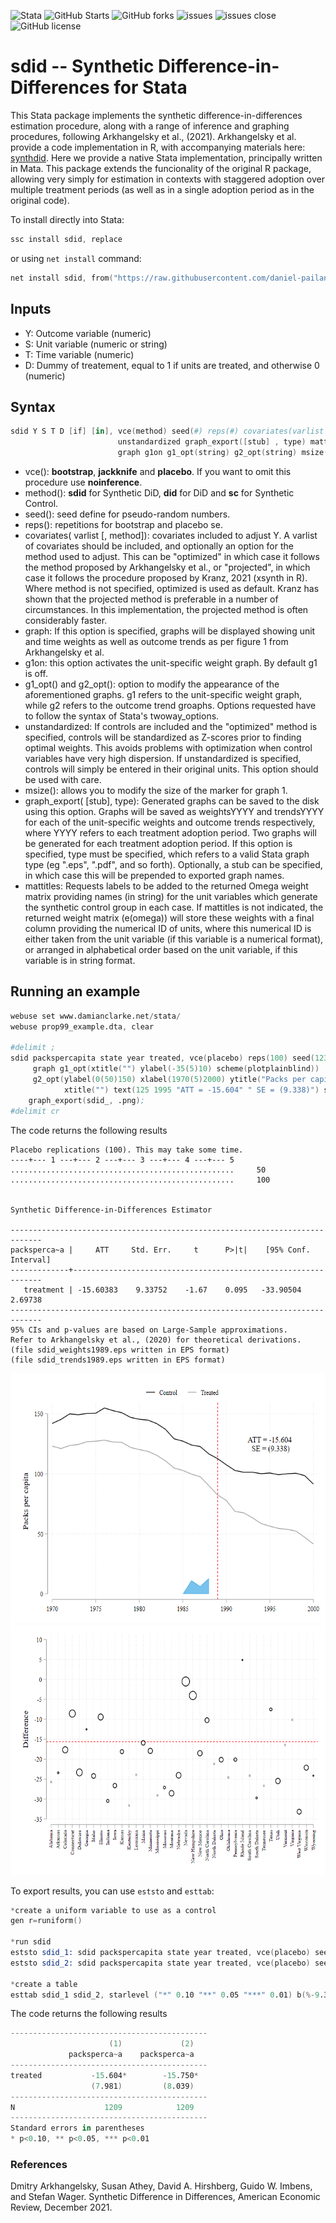 ![Stata](https://img.shields.io/badge/stata-2013-green) ![GitHub Starts](https://img.shields.io/github/stars/Daniel-Pailanir/sdid?style=social) ![GitHub forks](https://img.shields.io/github/forks/Daniel-Pailanir/sdid?style=social) ![issues](https://img.shields.io/github/issues/Daniel-Pailanir/sdid) ![issues close](https://img.shields.io/github/issues-closed/Daniel-Pailanir/sdid) ![GitHub license](https://img.shields.io/github/license/Daniel-Pailanir/sdid)

# sdid -- Synthetic Difference-in-Differences for Stata

This Stata package implements the synthetic difference-in-differences estimation procedure, along with a range of inference and graphing procedures, following Arkhangelsky et al., (2021).  Arkhangelsky et al. provide a code implementation in R, with accompanying materials here: [synthdid](https://synth-inference.github.io/synthdid/). 
Here we provide a native Stata implementation, principally written in Mata.  This package extends the funcionality of the original R package, allowing very simply for estimation in contexts with staggered adoption over multiple treatment periods (as well as in a single adoption period as in the original code). 

To install directly into Stata:
```s
ssc install sdid, replace
```
or using ```net install``` command:
```s
net install sdid, from("https://raw.githubusercontent.com/daniel-pailanir/sdid/master") replace
```
## Inputs
+ Y: Outcome variable (numeric)
+ S: Unit variable (numeric or string)
+ T: Time variable (numeric)
+ D: Dummy of treatement, equal to 1 if units are treated, and otherwise 0 (numeric)

## Syntax
```s
sdid Y S T D [if] [in], vce(method) seed(#) reps(#) covariates(varlist [, method]) method(methodtype)
                        unstandardized graph_export([stub] , type) mattitles
                        graph g1on g1_opt(string) g2_opt(string) msize() 
```
+ vce(): **bootstrap**, **jackknife** and **placebo**. If you want to omit this procedure use **noinference**.
+ method(): **sdid** for Synthetic DiD, **did** for DiD and **sc** for Synthetic Control.
+ seed(): seed define for pseudo-random numbers.
+ reps(): repetitions for bootstrap and placebo se.
+ covariates(  varlist [, method]): covariates included to adjust Y.  A varlist of covariates should be included, and optionally an option for the method used to adjust.  This can be "optimized" in which case it follows the method proposed by Arkhangelsky et al., or "projected", in which case it follows the procedure proposed by Kranz, 2021 (xsynth in R).  Where method is not specified, optimized is used as default.  Kranz has shown that the projected method is preferable in a number of circumstances.  In this implementation, the projected method is often considerably faster.
+ graph: If this option is specified, graphs will be displayed showing unit and time weights as well as outcome trends as per figure 1 from Arkhangelsky et al.
+ g1on: this option activates the unit-specific weight graph. By default g1 is off.
+ g1_opt() and g2_opt(): option to modify the appearance of the aforementioned graphs.  g1 refers to the unit-specific weight graph, while g2 refers to the outcome trend groaphs. Options requested have to follow the syntax of Stata's twoway_options.
+ unstandardized: If controls are included and the "optimized" method is specified, controls will be standardized as Z-scores prior to finding optimal weights.  This avoids problems with optimization when control variables have very high dispersion.  If unstandardized is specified, controls will simply be entered in their original units.  This option should be used with care.
+ msize(): allows you to modify the size of the marker for graph 1.
+ graph_export( [stub], type): Generated graphs can be saved to the disk using this option.  Graphs will be saved as weightsYYYY and trendsYYYY for each of the unit-specific weights and outcome trends respectively, where YYYY refers to each treatment adoption period.  Two graphs will be generated for each treatment adoption period.  If this option is specified, type must be specified, which refers to a valid Stata graph type (eg ".eps", ".pdf", and so forth).  Optionally, a stub can be specified, in which case this will be prepended to exported graph names. 
+ mattitles: Requests labels to be added to the returned Omega weight matrix providing names (in string) for the unit variables which generate the synthetic control group in each case.  If mattitles is not indicated, the returned weight matrix (e(omega)) will store these weights with a final column providing the numerical ID of units, where this numerical ID is either taken from the unit variable (if this variable is a numerical format), or arranged in alphabetical order based on the unit variable, if this variable is in string format.

## Running an example
```s
webuse set www.damianclarke.net/stata/
webuse prop99_example.dta, clear

#delimit ;
sdid packspercapita state year treated, vce(placebo) reps(100) seed(123) 
     graph g1_opt(xtitle("") ylabel(-35(5)10) scheme(plotplainblind)) 
     g2_opt(ylabel(0(50)150) xlabel(1970(5)2000) ytitle("Packs per capita") 
            xtitle("") text(125 1995 "ATT = -15.604" " SE = (9.338)") scheme(plotplainblind))
    graph_export(sdid_, .png);
#delimit cr
```

The code returns the following results

```
Placebo replications (100). This may take some time.
----+--- 1 ---+--- 2 ---+--- 3 ---+--- 4 ---+--- 5
..................................................     50
..................................................     100


Synthetic Difference-in-Differences Estimator

-----------------------------------------------------------------------------
packsperca~a |     ATT     Std. Err.     t      P>|t|    [95% Conf. Interval]
-------------+---------------------------------------------------------------
   treatment | -15.60383    9.33752    -1.67    0.095   -33.90504     2.69738
-----------------------------------------------------------------------------
95% CIs and p-values are based on Large-Sample approximations.
Refer to Arkhangelsky et al., (2020) for theoretical derivations.
(file sdid_weights1989.eps written in EPS format)
(file sdid_trends1989.eps written in EPS format)
```

<img src="https://github.com/Daniel-Pailanir/sdid/blob/main/graphs/sdid_trends1989.png" width="600" height="400">
<img src="https://github.com/Daniel-Pailanir/sdid/blob/main/graphs/sdid_weights1989.png" width="600" height="400">

To export results, you can use ```eststo``` and ```esttab```:

```s
*create a uniform variable to use as a control
gen r=runiform()

*run sdid
eststo sdid_1: sdid packspercapita state year treated, vce(placebo) seed(2022)
eststo sdid_2: sdid packspercapita state year treated, vce(placebo) seed(2022) covariates(r, projected)

*create a table
esttab sdid_1 sdid_2, starlevel ("*" 0.10 "**" 0.05 "***" 0.01) b(%-9.3f) se(%-9.3f)
```

The code returns the following results

```s
--------------------------------------------
                      (1)             (2)   
             packsperca~a    packsperca~a   
--------------------------------------------
treated           -15.604*        -15.750*  
                  (7.981)         (8.039)   
--------------------------------------------
N                    1209            1209   
--------------------------------------------
Standard errors in parentheses
* p<0.10, ** p<0.05, *** p<0.01
```



### References
Dmitry Arkhangelsky, Susan Athey, David A. Hirshberg, Guido W. Imbens, and Stefan Wager. Synthetic Difference in Differences, American Economic Review, December 2021.
